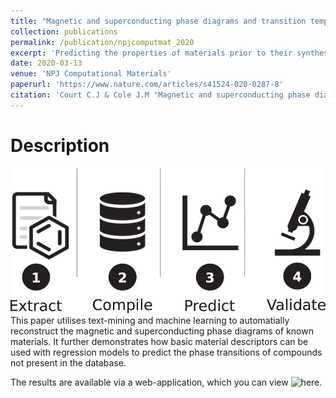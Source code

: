 ```yaml
---
title: "Magnetic and superconducting phase diagrams and transition temperatures predicted using text mining and machine learning"
collection: publications
permalink: /publication/npjcomputmat_2020
excerpt: 'Predicting the properties of materials prior to their synthesis is of great importance in materials science. Magnetic and superconducting materials exhibit a number of unique properties that make them useful in a wide variety of applications, including solid oxide fuel cells, solid-state refrigerants, photon detectors and metrology devices. In all these applications, phase transitions play an important role in determining the feasibility of the materials in question. Here, we present a pipeline for fully integrating data extracted from the scientific literature into machine-learning tools for property prediction and materials discovery. Using advanced natural language processing (NLP) and machine-learning techniques, we successfully reconstruct the phase diagrams of well-known magnetic and superconducting compounds, and demonstrate that it is possible to predict the phase-transition temperatures of compounds not present in the database. We provide the tool as an online open-source platform, forming the basis for further research into magnetic and superconducting materials discovery for potential device applications.'
date: 2020-03-13
venue: 'NPJ Computational Materials'
paperurl: 'https://www.nature.com/articles/s41524-020-0287-8'
citation: 'Court C.J & Cole J.M "Magnetic and superconducting phase diagrams and transition temperatures predicted using text mining and machine learning" <i>NPJ Computational Materials</i>. 6, 18 (2020)'
---
```

# Description
![TOC](/images/npj_toc.png)
This paper utilises text-mining and machine learning to automatially reconstruct the magnetic and superconducting phase diagrams of known materials. It further demonstrates how basic material descriptors can be used with regression models to predict the phase transitions of compounds not present in the database. 

The results are available via a web-application, which you can view ![here](www.magneticmaterials.org/analysis/).

